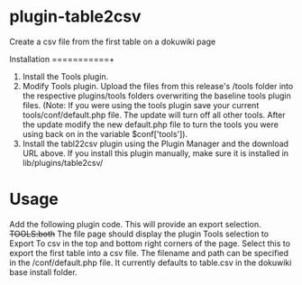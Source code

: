 plugin-table2csv
================

Create a csv file from the first table on a dokuwiki page

Installation
===========+
1. Install the Tools plugin.
2. Modify Tools plugin. 
   Upload the files from this release's /tools folder into the respective plugins/tools folders overwriting the baseline tools plugin files. 
   (Note: If you were using the tools plugin save your current tools/conf/default.php file. 
    The update will turn off all other tools. 
    After the update modify the new default.php file to turn the tools you were using back on in the variable $conf['tools']).
3. Install the tabl22csv plugin using the Plugin Manager and the download URL above. 
   If you install this plugin manually, make sure it is installed in lib/plugins/table2csv/

Usage
=====
Add the following plugin code. This will provide an export selection. 
  ~~TOOLS:both~~
The file page should display the plugin Tools selection to Export To csv in the top and bottom right corners of the page. 
Select this to export the first table into a csv file. 
The filename and path can be specified in the /conf/default.php file. 
It currently defaults to table.csv in the dokuwiki base install folder.
